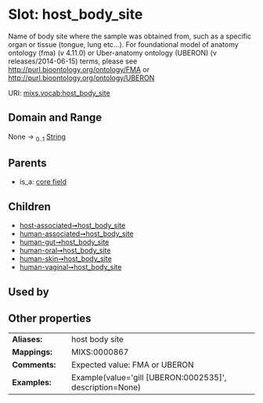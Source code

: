 
# Slot: host_body_site


Name of body site where the sample was obtained from, such as a specific organ or tissue (tongue, lung etc...). For foundational model of anatomy ontology (fma) (v 4.11.0) or Uber-anatomy ontology (UBERON) (v releases/2014-06-15) terms, please see http://purl.bioontology.org/ontology/FMA or http://purl.bioontology.org/ontology/UBERON

URI: [mixs.vocab:host_body_site](https://w3id.org/mixs/vocab/host_body_site)


## Domain and Range

None &#8594;  <sub>0..1</sub> [String](types/String.md)

## Parents

 *  is_a: [core field](core_field.md)

## Children

 *  [host-associated➞host_body_site](host_associated_host_body_site.md)
 *  [human-associated➞host_body_site](human_associated_host_body_site.md)
 *  [human-gut➞host_body_site](human_gut_host_body_site.md)
 *  [human-oral➞host_body_site](human_oral_host_body_site.md)
 *  [human-skin➞host_body_site](human_skin_host_body_site.md)
 *  [human-vaginal➞host_body_site](human_vaginal_host_body_site.md)

## Used by


## Other properties

|  |  |  |
| --- | --- | --- |
| **Aliases:** | | host body site |
| **Mappings:** | | MIXS:0000867 |
| **Comments:** | | Expected value: FMA or UBERON |
| **Examples:** | | Example(value='gill [UBERON:0002535]', description=None) |

